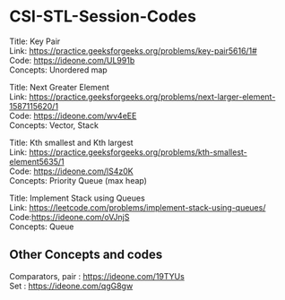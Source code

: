 # CSI-STL-Session-Codes</br>  

Title: Key Pair </br>
Link: https://practice.geeksforgeeks.org/problems/key-pair5616/1# </br>
Code: https://ideone.com/UL991b</br>
Concepts: Unordered map</br>

Title: Next Greater Element </br>
Link: https://practice.geeksforgeeks.org/problems/next-larger-element-1587115620/1 </br>
Code: https://ideone.com/wv4eEE</br>
Concepts: Vector, Stack</br>

Title: Kth smallest and Kth largest  </br>
Link: https://practice.geeksforgeeks.org/problems/kth-smallest-element5635/1 </br>
Code: https://ideone.com/lS4z0K</br>
Concepts: Priority Queue (max heap)</br>

Title: Implement Stack using Queues </br>
Link: https://leetcode.com/problems/implement-stack-using-queues/ </br>
Code:https://ideone.com/oVJnjS</br>
Concepts: Queue</br>


## Other Concepts and codes </br>

Comparators, pair : https://ideone.com/19TYUs </br>
Set : https://ideone.com/qgG8gw

